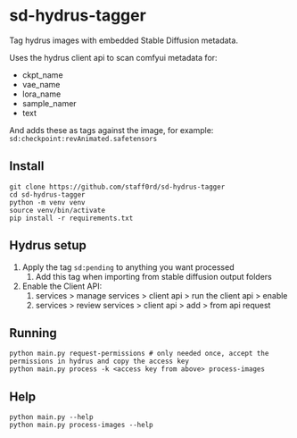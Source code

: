 # sd-hydrus-tagger
Tag hydrus images with embedded Stable Diffusion metadata. 

Uses the hydrus client api to scan comfyui metadata for:

- ckpt_name
- vae_name
- lora_name
- sample_namer
- text

And adds these as tags against the image, for example: `sd:checkpoint:revAnimated.safetensors`

## Install

```shell
git clone https://github.com/staff0rd/sd-hydrus-tagger
cd sd-hydrus-tagger
python -m venv venv
source venv/bin/activate
pip install -r requirements.txt
```

## Hydrus setup

1. Apply the tag `sd:pending` to anything you want processed
    1. Add this tag when importing from stable diffusion output folders
1. Enable the Client API:
    1. services > manage services > client api > run the client api > enable
    1. services > review services > client api > add > from api request

## Running

```shell
python main.py request-permissions # only needed once, accept the permissions in hydrus and copy the access key
python main.py process -k <access key from above> process-images
```

## Help

```shell
python main.py --help
python main.py process-images --help
```
